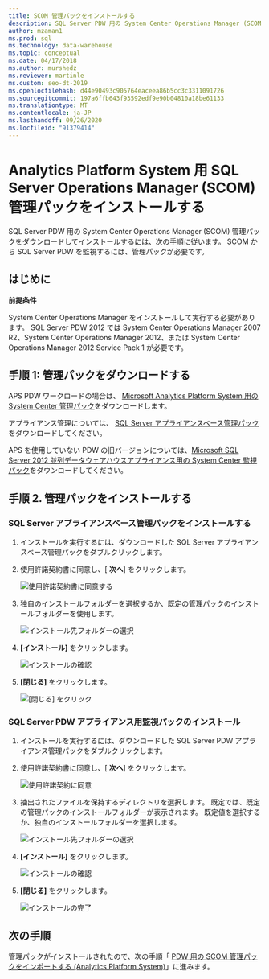 ```yaml
---
title: SCOM 管理パックをインストールする
description: SQL Server PDW 用の System Center Operations Manager (SCOM) 管理パックをダウンロードしてインストールするには、次の手順に従います。 SCOM から SQL Server PDW を監視するには、管理パックが必要です。
author: mzaman1
ms.prod: sql
ms.technology: data-warehouse
ms.topic: conceptual
ms.date: 04/17/2018
ms.author: murshedz
ms.reviewer: martinle
ms.custom: seo-dt-2019
ms.openlocfilehash: d44e90493c905764eaceea86b5cc3c3311091726
ms.sourcegitcommit: 197a6ffb643f93592edf9e90b04810a18be61133
ms.translationtype: MT
ms.contentlocale: ja-JP
ms.lasthandoff: 09/26/2020
ms.locfileid: "91379414"
---
```

# <a name="install-sql-server-operations-manager-scom-management-packs-for-analytics-platform-system"></a>Analytics Platform System 用 SQL Server Operations Manager (SCOM) 管理パックをインストールする
SQL Server PDW 用の System Center Operations Manager (SCOM) 管理パックをダウンロードしてインストールするには、次の手順に従います。 SCOM から SQL Server PDW を監視するには、管理パックが必要です。  
  
## <a name="before-you-begin"></a><a name="BeforeBegin"></a>はじめに  
**前提条件**  
  
System Center Operations Manager をインストールして実行する必要があります。 SQL Server PDW 2012 では System Center Operations Manager 2007 R2、System Center Operations Manager 2012、または System Center Operations Manager 2012 Service Pack 1 が必要です。  
  
## <a name="step-1-download-the-management-packs"></a><a name="Step1"></a>手順 1: 管理パックをダウンロードする  
APS PDW ワークロードの場合は、 [Microsoft Analytics Platform System 用の System Center 管理パック](https://go.microsoft.com/fwlink/?LinkId=396857)をダウンロードします。  
  
アプライアンス管理については、 [SQL Server アプライアンスベース管理パック](/previous-versions/system-center/packs/gg602398(v=technet.10))をダウンロードしてください。  
  
APS を使用していない PDW の旧バージョンについては、[Microsoft SQL Server 2012 並列データウェアハウスアプライアンス用の System Center 監視パック](./download-and-apply-microsoft-updates.md?view=aps-pdw-2016-au7)をダウンロードしてください。  
  
<!-- MISSING LINKS - For the HDInsight workload, download the [System Center Management Pack for HDInsight](https://go.microsoft.com/fwlink/?LinkId=390208).  -->
  
## <a name="step-2-install-the-management-packs"></a><a name="Step2"></a>手順 2. 管理パックをインストールする  
  
### <a name="install-the-sql-server-appliance-base-management-pack"></a>SQL Server アプライアンスベース管理パックをインストールする  
  
1.  インストールを実行するには、ダウンロードした SQL Server アプライアンスベース管理パックをダブルクリックします。  
  
2.  使用許諾契約書に同意し、[ **次へ**] をクリックします。  
  
    ![使用許諾契約書に同意する](./media/install-the-scom-management-packs/SCOM_licnse_agrmt.png "SCOM_licnse_agrmt")  
  
3.  独自のインストールフォルダーを選択するか、既定の管理パックのインストールフォルダーを使用します。  
  
    ![インストール先フォルダーの選択](./media/install-the-scom-management-packs/SCOM_licnse_agrmt2.png "SCOM_licnse_agrmt2")  
  
4.  **[インストール]** をクリックします。  
  
    ![インストールの確認](./media/install-the-scom-management-packs/SCOM_licnse_agrmt3.png "SCOM_licnse_agrmt3")  
  
5.  **[閉じる]** をクリックします。  
  
    ![[閉じる] をクリック](./media/install-the-scom-management-packs/SCOM_licnse_agrmt4.png "SCOM_licnse_agrmt4")  
  
### <a name="install-the-monitoring-pack-for-sql-server-pdw-appliance"></a>SQL Server PDW アプライアンス用監視パックのインストール  
  
1.  インストールを実行するには、ダウンロードした SQL Server PDW アプライアンス管理パックをダブルクリックします。  
  
2.  使用許諾契約書に同意し、[ **次へ**] をクリックします。  
  
    ![使用許諾契約に同意](./media/install-the-scom-management-packs/SCOM_licnse_agmtB.png "SCOM_licnse_agmtB")  
  
3.  抽出されたファイルを保持するディレクトリを選択します。 既定では、既定の管理パックのインストールフォルダーが表示されます。 既定値を選択するか、独自のインストールフォルダーを選択します。  
  
    ![インストール先フォルダーの選択](./media/install-the-scom-management-packs/SCOM_licnse_agmtB1.png "SCOM_licnse_agmtB1")  
  
4.  **[インストール]** をクリックします。  
  
    ![インストールの確認](./media/install-the-scom-management-packs/SCOM_licnse_agmtB2.png "SCOM_licnse_agmtB2")  
  
5.  **[閉じる]** をクリックします。  
  
    ![インストールの完了](./media/install-the-scom-management-packs/SCOM_licnse_agmtB3.png "SCOM_licnse_agmtB3")  
  
## <a name="next-step"></a>次の手順  
管理パックがインストールされたので、次の手順「 [PDW 用の SCOM 管理パックをインポートする &#40;Analytics Platform System&#41;](import-the-scom-management-pack-for-pdw.md)」に進みます。  
  
<!-- MISSING LINKS ## See Also  
[Common Metadata Query Examples &#40;SQL Server PDW&#41;](../sqlpdw/common-metadata-query-examples-sql-server-pdw.md)  -->